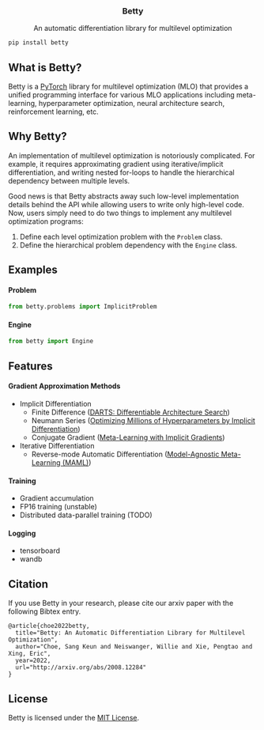 <h3 align="center">
  Betty
</h3>
<p align="center">
  An automatic differentiation library for multilevel optimization
</p>

```bash
pip install betty
```

## What is Betty?
Betty is a [PyTorch](https://pytorch.org) library for multilevel optimization (MLO) that provides
a unified programming interface for various MLO applications including meta-learning,
hyperparameter optimization, neural architecture search, reinforcement learning, etc.

## Why Betty?
An implementation of multilevel optimization is notoriously complicated. For example, it
requires approximating gradient using iterative/implicit differentiation, and writing nested
for-loops to handle the hierarchical dependency between multiple levels.

Good news is that Betty abstracts away such low-level implementation details behind the API while
allowing users to write only high-level code. Now, users simply need to do two things to implement
any multilevel optimization programs:
1. Define each level optimization problem with the `Problem` class. 
2. Define the hierarchical problem dependency with the `Engine` class.

## Examples
#### Problem
```python
from betty.problems import ImplicitProblem
```

#### Engine
```python
from betty import Engine
```

## Features
#### Gradient Approximation Methods
- Implicit Differentiation
  - Finite Difference ([DARTS: Differentiable Architecture Search](https://arxiv.org/abs/1806.09055))
  - Neumann Series ([Optimizing Millions of Hyperparameters by Implicit Differentiation](http://proceedings.mlr.press/v108/lorraine20a/lorraine20a.pdf))
  - Conjugate Gradient ([Meta-Learning with Implicit Gradients](https://proceedings.neurips.cc/paper/2019/file/072b030ba126b2f4b2374f342be9ed44-Paper.pdf))
- Iterative Differentiation
  - Reverse-mode Automatic Differentiation ([Model-Agnostic Meta-Learning (MAML)](https://arxiv.org/abs/1703.03400))


#### Training
- Gradient accumulation
- FP16 training (unstable)
- Distributed data-parallel training (TODO)

#### Logging
- tensorboard
- wandb

## Citation
If you use Betty in your research, please cite our arxiv paper with the following Bibtex entry.
```
@article{choe2022betty,
  title="Betty: An Automatic Differentiation Library for Multilevel Optimization",
  author="Choe, Sang Keun and Neiswanger, Willie and Xie, Pengtao and Xing, Eric",
  year=2022,
  url="http://arxiv.org/abs/2008.12284"
}
```

## License
Betty is licensed under the [MIT License](LICENSE).